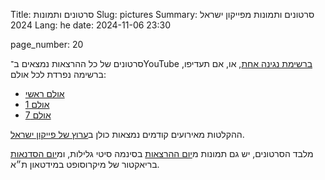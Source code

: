 Title: סרטונים ותמונות
Slug: pictures
Summary: סרטונים ותמונות מפייקון ישראל 2024
Lang: he
date: 2024-11-06 23:30

page_number: 20

סרטונים של כל ההרצאות נמצאים ב־YouTube [ברשימת נגינה
אחת](https://youtube.com/playlist?list=PLnOlTVPC-yFz7iAZS5gtPeGRY7dRE1R7x),
או, אם תעדיפו, ברשימה נפרדת לכל אולם:

- [אולם ראשי](https://www.youtube.com/playlist?list=PLnOlTVPC-yFzPGei6svvqdM066HiRjAHO)
- [אולם 1](https://www.youtube.com/playlist?list=PLnOlTVPC-yFwdGgAA7bnHgtUQu0PWwQNC)
- [אולם 7](https://www.youtube.com/playlist?list=PLnOlTVPC-yFx3DGlDn4sXkQvNFlL_vb5A)

ההקלטות מאירועים קודמים נמצאות כולן ב[ערוץ של פייקון
ישראל](https://www.youtube.com/@PyConIsrael/playlists).

מלבד הסרטונים, יש גם תמונות מ[יום
ההרצאות](https://photos.app.goo.gl/VenoW9pJSqWaXGvv9) בסינמה סיטי
גלילות, ומ[יום הסדנאות](https://photos.app.goo.gl/xBMKNEnpUe4tfK7K8)
בריאקטור של מיקרוסופט במידטאון ת״א.

